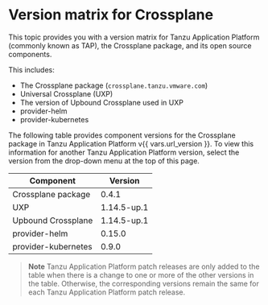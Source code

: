 # Version matrix for Crossplane

This topic provides you with a version matrix for Tanzu Application Platform (commonly known as TAP),
the Crossplane package, and its open source components.

This includes:

- The Crossplane package (`crossplane.tanzu.vmware.com`)
- Universal Crossplane (UXP)
- The version of Upbound Crossplane used in UXP
- provider-helm
- provider-kubernetes

The following table provides component versions for the Crossplane package in Tanzu Application Platform
v{{ vars.url_version }}.
To view this information for another Tanzu Application Platform version, select the version from the drop-down menu at
the top of this page.

<!-- add patch updates in a new column -->

<table>
  <thead>
    <tr>
      <th>Component</th>
      <th>Version</th>
    </tr>
  </thead>
  <tbody>
    <tr>
      <td>Crossplane package</td>
      <td>0.4.1</td>
    </tr>
    <tr>
      <td>UXP</td>
      <td>1.14.5-up.1</td>
    </tr>
    <tr>
      <td>Upbound Crossplane</td>
      <td>1.14.5-up.1</td>
    </tr>
    <tr>
      <td>provider-helm</td>
      <td>0.15.0</td>
    </tr>
    <tr>
      <td>provider-kubernetes</td>
      <td>0.9.0</td>
    </tr>
  </tbody>
</table>

> **Note** Tanzu Application Platform patch releases are only added to the table when there
> is a change to one or more of the other versions in the table. Otherwise, the corresponding
> versions remain the same for each Tanzu Application Platform patch release.
